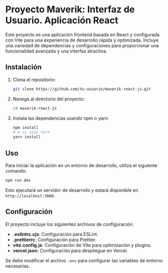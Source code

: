 # Proyecto Maverik: Interfaz de Usuario. Aplicación React

Este proyecto es una aplicación frontend basada en React y configurada con Vite para una experiencia de desarrollo rápida y optimizada. Incluye una variedad de dependencias y configuraciones para proporcionar una funcionalidad avanzada y una interfaz atractiva.

## Instalación

1. Clona el repositorio:
   ```bash
   git clone https://github.com/tu-usuario/maverik-react-js.git
   ```
2. Navega al directorio del proyecto:
   ```bash
   cd maverik-react-js
   ```
3. Instala las dependencias usando npm o yarn:
   ```bash
   npm install
   # o si usas Yarn
   yarn install
   ```

## Uso

Para iniciar la aplicación en un entorno de desarrollo, utiliza el siguiente comando:

```bash
npm run dev
```

Esto ejecutará un servidor de desarrollo y estará disponible en `http://localhost:3000`.

## Configuración

El proyecto incluye los siguientes archivos de configuración:

- **.eslintrc.cjs**: Configuración para ESLint.
- **.prettierrc**: Configuración para Prettier.
- **vite.config.js**: Configuración de Vite para optimización y plugins.
- **vercel.json**: Configuración para despliegue en Vercel.

Se debe modificar el archivo `.env` para configurar las variables de entorno necesarias.
